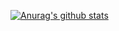 [![Anurag's github stats](https://github-readme-stats.vercel.app/api?username=gdmec07120731&show_icons=true)](https://github.com/anuraghazra/github-readme-stats)
